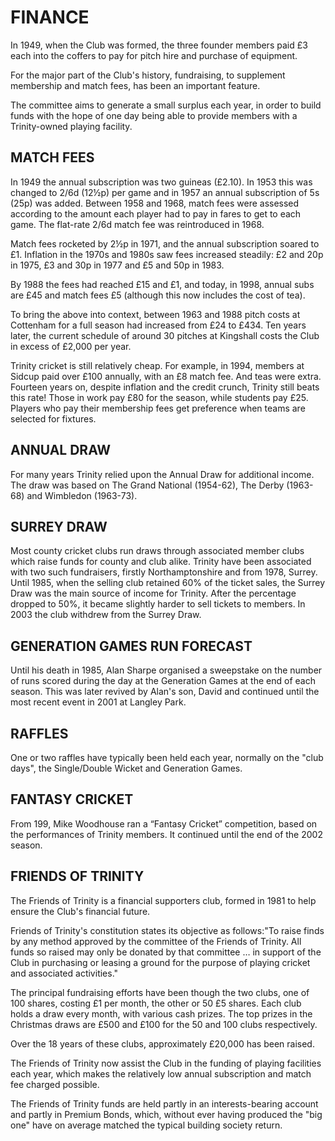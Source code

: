 # FINANCE

In 1949, when the Club was formed, the three founder members paid £3 each into the coffers to pay for pitch hire and purchase of equipment.

For the major part of the Club's history, fundraising, to supplement membership and match fees, has been an important feature.

The committee aims to generate a small surplus each year, in order to build funds with the hope of one day being able to provide members with a Trinity-owned playing facility.

## MATCH FEES

In 1949 the annual subscription was two guineas (£2.10). In 1953 this was changed to 2/6d (12½p) per game and in 1957 an annual subscription of 5s (25p) was added. Between 1958 and 1968, match fees were assessed according to the amount each player had to pay in fares to get to each game. The flat-rate 2/6d match fee was reintroduced in 1968.

Match fees rocketed by 2½p in 1971, and the annual subscription soared to £1. Inflation in the 1970s and 1980s saw fees increased steadily: £2 and 20p in 1975, £3 and 30p in 1977 and £5 and 50p in 1983.

By 1988 the fees had reached £15 and £1, and today, in 1998, annual subs are £45 and match fees £5 (although this now includes the cost of tea).

To bring the above into context, between 1963 and 1988 pitch costs at Cottenham for a full season had increased from £24 to £434. Ten years later, the current schedule of around 30 pitches at Kingshall costs the Club in excess of £2,000 per year.

Trinity cricket is still relatively cheap. For example, in 1994, members at Sidcup paid over £100 annually, with an £8 match fee. And teas were extra. Fourteen years on, despite inflation and the credit crunch, Trinity still beats this rate! Those in work pay £80 for the season, while students pay £25. Players who pay their membership fees get preference when teams are selected for fixtures.

## ANNUAL DRAW

For many years Trinity relied upon the Annual Draw for additional income. The draw was based on The Grand National (1954-62), The Derby (1963-68) and Wimbledon (1963-73).

## SURREY DRAW

Most county cricket clubs run draws through associated member clubs which raise funds for county and club alike. Trinity have been associated with two such fundraisers, firstly Northamptonshire and from 1978, Surrey. Until 1985, when the selling club retained 60% of the ticket sales, the Surrey Draw was the main source of income for Trinity. After the percentage dropped to 50%, it became slightly harder to sell tickets to members. In 2003 the club withdrew from the Surrey Draw.

## GENERATION GAMES RUN FORECAST

Until his death in 1985, Alan Sharpe organised a sweepstake on the number of runs scored during the day at the Generation Games at the end of each season. This was later revived by Alan's son, David and continued until the most recent event in 2001 at Langley Park.

## RAFFLES

One or two raffles have typically been held each year, normally on the "club days", the Single/Double Wicket and Generation Games.

## FANTASY CRICKET

From 199, Mike Woodhouse ran a “Fantasy Cricket” competition, based on the performances of Trinity members. It continued until the end of the 2002 season.

## FRIENDS OF TRINITY

The Friends of Trinity is a financial supporters club, formed in 1981 to help ensure the Club's financial future.

Friends of Trinity's constitution states its objective as follows:"To raise finds by any method approved by the committee of the Friends of Trinity. All funds so raised may only be donated by that committee … in support of the Club in purchasing or leasing a ground for the purpose of playing cricket and associated activities."

The principal fundraising efforts have been though the two clubs, one of 100 shares, costing £1 per month, the other or 50 £5 shares. Each club holds a draw every month, with various cash prizes. The top prizes in the Christmas draws are £500 and £100 for the 50 and 100 clubs respectively.

Over the 18 years of these clubs, approximately £20,000 has been raised.

The Friends of Trinity now assist the Club in the funding of playing facilities each year, which makes the relatively low annual subscription and match fee charged possible.

The Friends of Trinity funds are held partly in an interests-bearing account and partly in Premium Bonds, which, without ever having produced the "big one" have on average matched the typical building society return.